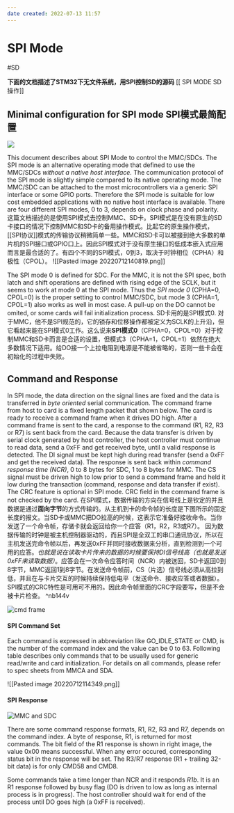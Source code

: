 ```yaml
---
date created: 2022-07-13 11:57
---
```


# SPI Mode

#SD

**下面的文档描述了STM32下无文件系统，用SPI控制SD的源码**
[[ SPI MODE SD操作]]

## Minimal configuration for SPI mode  SPI模式最简配置

![](http://www.elm-chan.org/docs/mmc/m/spicon.png)

This document describes about SPI Mode to control the MMC/SDCs. The SPI mode is an alternative operating mode that defined to use the MMC/SDCs _without a native host interface._ The communication protocol of the SPI mode is slightly simple compared to its native operating mode. The MMC/SDC can be attached to the most microcontrollers via a generic SPI interface or some GPIO ports. Therefore the SPI mode is suitable for low cost embedded applications with no native host interface is available. There are four different SPI modes, 0 to 3, depends on clock phase and polarity.
这篇文档描述的是使用SPI模式去控制MMC、SD卡。SPI模式是在没有原生的SD卡接口的情况下控制MMC和SD卡的备用操作模式。比起它的原生操作模式，[[SPI协议]]模式的传输协议稍微简单一些。MMC和SD卡可以被接到绝大多数的单片机的SPI接口或GPIO口上。因此SPI模式对于没有原生接口的低成本嵌入式应用而言是最合适的了。有四个不同的SPI模式，0到3，取决于时钟相位（CPHA）和极性（CPOL）。
![[Pasted image 20220712140819.png]]

The SPI mode 0 is defined for SDC. For the MMC, it is not the SPI spec, both latch and shift operations are defined with rising edge of the SCLK, but it seems to work at mode 0 at the SPI mode. Thus the _SPI mode 0_ (CPHA=0, CPOL=0) is the proper setting to control MMC/SDC, but mode 3 (CPHA=1, CPOL=1) also works as well in most case. A pull-up on the DO cannot be omited, or some cards will fail initialization process.
SD卡用的是SPI模式0. 对于MMC，他不是SPI规范的，它的锁存和位移操作都被定义为SCLK的上升沿，但它看起来能在SPI模式0工作。这么说来**SPI模式0**（CPHA=0，CPOL=0）对于控制MMC和SD卡而言是合适的设置，但模式3（CPHA=1，CPOL=1）依然在绝大多数情况下适用。给DO接一个上拉电阻到电源是不能被省略的，否则一些卡会在初始化的过程中失败。

## Command and Response

In SPI mode, the data direction on the signal lines are fixed and the data is transferred in _byte oriented_ serial communication. The command frame from host to card is a fixed length packet that shown below. The card is ready to receive a command frame when it drives DO high. After a command frame is sent to the card, a response to the command (R1, R2, R3 or R7) is sent back 
from the card. 
Because the data transfer is driven by serial clock generated by host controller, the host controller must continue to read data, send a 0xFF and get received byte, until a valid response is detected. The DI signal must be kept high during read transfer (send a 0xFF and get the received data). The response is sent back within _command response time (NCR)_, 0 to 8 bytes for SDC, 1 to 8 bytes for MMC. The CS signal must be driven high to low prior to send a command frame and held it low during the transaction (command, response and data transfer if exist). The CRC feature is optional in SPI mode. CRC field in the command frame is not checked by the card.
在SPI模式，数据传输的方向在信号线上是钦定的并且数据是通过**面向字节**的方式传输的。从主机到卡的命令帧的长度是下图所示的固定长度的报文。当SD卡或MMC把DO拉高的时候，这表示它准备好接收命令。当你发送了一个命令帧，存储卡就会返回给你一个应答（R1，R2，R3或R7）。
因为数据传输的时钟是被主机控制器驱动的，而且SPI是全双工的串口通讯协议，所以在主机发送完命令帧以后，再发送0xFF并同时接收数据来分析，直到检测到一个可用的应答。*也就是说在读取卡片传来的数据的时候要保持DI信号线高（也就是发送0xFF来读取数据）*。应答会在一次命令应答时间（NCR）内被送回，SD卡返回0到8字节，MMC返回1到8字节。在发送命令帧前，CS（片选）信号线必须从高拉到低，并且在与卡片交互的时候持续保持低电平（发送命令、接收应答或者数据）。SPI模式的CRC特性是可用可不用的。因此命令帧里面的CRC字段要写，但是不会被卡片检查。 ^nb144v

![cmd frame](http://www.elm-chan.org/docs/mmc/m/cmd.png)

#### SPI Command Set

Each command is expressed in abbreviation like GO_IDLE_STATE or CMD<n>, <n> is the number of the command index and the value can be 0 to 63. Following table describes only commands that to be usually used for generic read/write and card initialization. For details on all commands, please refer to spec sheets from MMCA and SDA.

![[Pasted image 20220712114349.png]]

#### SPI Response

![MMC and SDC](http://www.elm-chan.org/docs/mmc/m/cresp.png)

There are some command response formats, R1, R2, R3 and R7, depends on the command index. A byte of response, R1, is returned for most commands. The bit field of the R1 response is shown in right image, the value 0x00 means successful. When any error occured, corresponding status bit in the response will be set. The R3/R7 response (R1 + trailing 32-bit data) is for only CMD58 and CMD8.

Some commands take a time longer than NCR and it responds _R1b_. It is an R1 response followed by busy flag (DO is driven to low as long as internal process is in progress). The host controller should wait for end of the process until DO goes high (a 0xFF is received).
